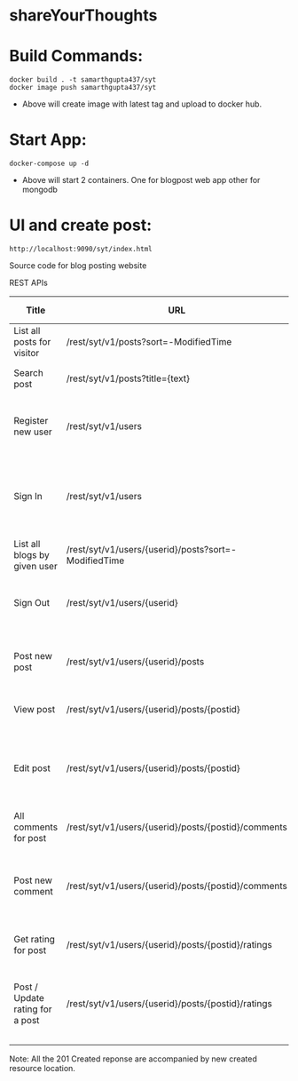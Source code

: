 # shareYourThoughts

# Build Commands:
    
    docker build . -t samarthgupta437/syt
    docker image push samarthgupta437/syt

  - Above will create image with latest tag and upload to docker hub.

# Start App:
    docker-compose up -d
- Above will start 2 containers. One for blogpost web app other for mongodb

# UI and create post:
    http://localhost:9090/syt/index.html


Source code for blog posting website

REST APIs 

| Title                           	| URL                                           	| Method 	| Response Code                                               	| Params / Data                                                                           	|
|---------------------------------	|-----------------------------------------------	|--------	|---------------------------------------------------------	|-----------------------------------------------------------------------------------------	|
| List all posts for visitor      	| /rest/syt/v1/posts?sort=-ModifiedTime                                    	| GET    	| 200 OK <br>404 Not found                                    	|                                                                                         	|
| Search post                     	| /rest/syt/v1/posts?title={text}                	| GET    	| 200 OK <br>404 Not found                                     	| searchByTitle : all the available blog title would be matched against the provided text 	|
| Register new user               	| /rest/syt/v1/users                                	| POST   	| 201 Created<br>403 Forbidden<br>400 Bad request                 	| {email, Name,password}                                                                  	|
| Sign In                         	| /rest/syt/v1/users                                	| POST   	| 200 OK<br>401 Unauthorized<br>400 Bad request<br>404 Not found      	| {email,password}                                                                        	|
| List all blogs by given user    	| /rest/syt/v1/users/{userid}/posts?sort=-ModifiedTime                       	| GET    	| 200 OK<br>404 Not found                                     	|                                                                                         	|
| Sign Out                        	| /rest/syt/v1/users/{userid}                       	| POST   	| 200 OK<br>404 Unauthorized<br>404 Not found                     	| {action: logout}                                                                        	|
| Post new post                   	| /rest/syt/v1/users/{userid}/posts                 	| POST   	| 201 Created<br>400 Bad request<br>401 Unauthorized              	| {Title,content}                                                                         	|
| View post                       	| /rest/syt/v1/users/{userid}/posts/{postid}         	| GET    	| 200 O<br>K404 Not found                                     	|                                                                                         	|
| Edit post                       	| /rest/syt/v1/users/{userid}/posts/{postid}         	| PUT    	| 200 OK<br>400 Bad Request<br>401 Unauthorized<br>404 Not found      	| {new content}                                                                           	|
| All comments for post           	| /rest/syt/v1/users/{userid}/posts/{postid}/comments 	| GET    	| 200 OK<br>404 Not found                                     	|                                                                                         	|
| Post new comment                	| /rest/syt/v1/users/{userid}/posts/{postid}/comments 	| POST   	| 201 Created<br>401 Unauthorized<br>400 Bad request<br>404 Not found 	| {commenting_user,comment_text}                                                          	|
| Get rating for post             	| /rest/syt/v1/users/{userid}/posts/{postid}/ratings  	| GET    	| 200 OK<br>404 Not found                                     	|                                                                                         	|
| Post / Update rating for a post 	| /rest/syt/v1/users/{userid}/posts/{postid}/ratings  	| POST   	| 201 Created<br>401 Unauthorized<br>400 Bad request<br>404 Not found 	| {rating: <1 .. 5>}                                                                      	|

Note: All the 201 Created reponse are accompanied by new created resource location. 
